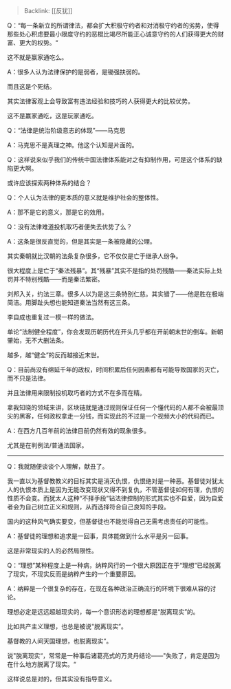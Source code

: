> Backlink: [[反犹]]

Q：“每一条新立的所谓律法，都会扩大积极守约者和对消极守约者的劣势，使得那些处心积虑要最小限度守约的恶棍比竭尽所能正心诚意守约的人们获得更大的财富、更大的权势。“

这不就是赢家通吃么。

A：很多人认为法律保护的是弱者，是锄强扶弱的。

而且这是个死结。

其实法律客观上会导致富有违法经验和技巧的人获得更大的比较优势。

这不是赢家通吃，这是玩家通吃。

Q：“法律是统治阶级意志的体现”——马克思

A：马克思不是真理之神。他这个认知是片面的。

Q：这样说来似乎我们的传统中国法律体系能对之有抑制作用，可是这个体系的缺陷更大啊。

或许应该探索两种体系的结合？

Q：个人认为法律的更本质的意义就是维护社会的整体性。

A：那不是它的意义，那是它的效用。

Q：没有法律难道投机取巧者便失去优势了么？

A：这条是很反直觉的，但是其实是一条被隐藏的公理。

其实秦朝就比汉朝的法条复杂很多，它不仅仅是亡于继承人纷争。

很大程度上是亡于“秦法残暴”。其“残暴”其实不是指的处罚残酷——秦法实际上处罚并不特别残酷——而是秦法繁密。

刘邦入关，约法三章。很多人以为是这三条特别仁慈。其实错了——他是胜在极端简洁。用脚趾头想也能知道秦法当然有这三条。

李自成也重复过一模一样的做法。

单论“法制健全程度”，你会发现历朝历代在开头几乎都在开前朝末世的倒车。新朝肇始，无不大删法条。

越多，越“健全”的反而越接近末世。

Q：目前尚没有绵延千年的政权，时间积累后任何因素都有可能导致国家的灭亡，而不只是法律。

并且法律用来限制投机取巧者的方式不在多而在精。

拿我知晓的领域来讲，区块链就是通过规则保证任何一个懂代码的人都不会被最顶尖的黑客，任何政权拿走一分钱，而实现此的不过是一个视频大小的代码而已。

A：在西方几百年前的法律目前仍然有效的现象很多。

尤其是在判例法/普通法国家。

---

Q：我就随便谈谈个人理解，献丑了。

我一直以为基督教教义的目标其实是消灭仇恨，仇恨绝对是一种恶。基督徒对犹太人的仇恨本质上是因为无能改变现状又得不到复仇，不管基督徒如何有理，仇恨的性质不会变。而犹太人这种“不择手段"钻法律控制的形式其实也不自爱，因为自爱者会为自己树立正义和规则，从而选择符合自己良知的手段。

国内的这种风气确实要变，但基督徒也不能觉得自己无需考虑责任的可能性。

A：基督徒的理想和追求是一回事，具体能做到什么水平是另一回事。

这是非常现实的人的必然局限性。

Q：“理想”某种程度上是一种病，纳粹风行的一个很大原因正在于“理想”已经脱离了现实，不现实反而是纳粹产生的一个重要原因。

A：纳粹是一个很复杂的存在，在现在各种政治正确流行的环境下很难从容的讨论。

理想必定是远远超越现实的，每一个意识形态的理想都是“脱离现实”的。

比如共产主义理想，也总是被说"脱离现实”。

基督教的人间天国理想，也脱离现实”。

说"脱离现实“，常常是一种事后诸葛亮式的万灵丹结论——"失败了，肯定是因为在什么地方脱离了现实。“

这样说总是对的，但其实没有指导意义。
